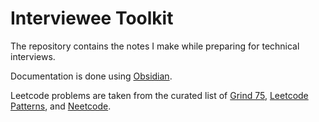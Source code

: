 # Interviewee Toolkit

The repository contains the notes I make while preparing for technical interviews.

Documentation is done using [Obsidian](https://obsidian.md/).

Leetcode problems are taken from the curated list of [Grind 75](https://www.techinterviewhandbook.org/grind75?order=difficulty&weeks=26), [Leetcode Patterns](https://seanprashad.com/leetcode-patterns/), and [Neetcode](https://neetcode.io/practice).
